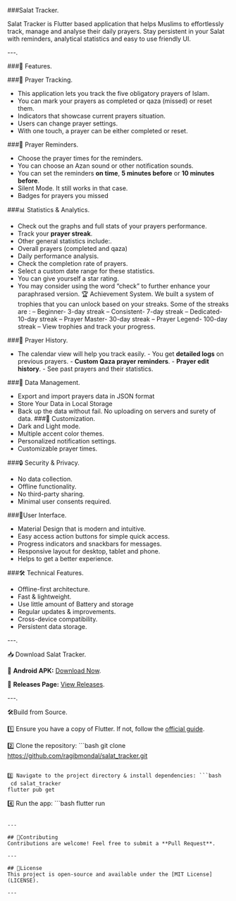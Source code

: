 ###Salat Tracker.

Salat Tracker is Flutter based application that helps Muslims to effortlessly track, manage and analyse their daily prayers.  Stay persistent in your Salat with reminders, analytical statistics and easy to use friendly UI.

---.

###🌟 Features.

###🕌 Prayer Tracking.
- This application lets you track the five obligatory prayers of Islam.
- You can mark your prayers as completed or qaza (missed) or reset them.
- Indicators that showcase current prayers situation.
- Users can change prayer settings.
- With one touch, a prayer can be either completed or reset.

###🔔 Prayer Reminders.
- Choose the prayer times for the reminders.
- You can choose an Azan sound or other notification sounds.
- You can set the reminders **on time**, **5 minutes before** or **10 minutes before**.
- Silent Mode. It still works in that case.
- Badges for prayers you missed

###📊 Statistics & Analytics.
- Check out the graphs and full stats of your prayers performance.
- Track your **prayer streak**.
- Other general statistics include:.
- Overall prayers (completed and qaza)
- Daily performance analysis.
- Check the completion rate of prayers.
- Select a custom date range for these statistics.
- You can give yourself a star rating.
- You may consider using the word “check” to further enhance your paraphrased version. 🏆 Achievement System.
We built a system of trophies that you can unlock based on your streaks. Some of the streaks are : – Beginner- 3-day streak – Consistent- 7-day streak – Dedicated- 10-day streak – Prayer Master- 30-day streak – Prayer Legend- 100-day streak – View trophies and track your progress.

###📅 Prayer History.
- The calendar view will help you track easily. - You get **detailed logs** on previous prayers. - **Custom Qaza prayer reminders**. - **Prayer edit history**. - See past prayers and their statistics.

###📂 Data Management.
- Export and import prayers data in JSON format
- Store Your Data in Local Storage
- Back up the data without fail.
No uploading on servers and surety of data.
###🎨 Customization.
- Dark and Light mode.
- Multiple accent color themes.
- Personalized notification settings.
- Customizable prayer times.

###🔒 Security & Privacy.
- No data collection.
- Offline functionality.
- No third-party sharing.
- Minimal user consents required.
 
###📱User Interface.
- Material Design that is modern and intuitive.
- Easy access action buttons for simple quick access.
- Progress indicators and snackbars for messages.
- Responsive layout for desktop, tablet and phone.
- Helps to get a better experience.

###🛠️ Technical Features.
- Offline-first architecture.
- Fast & lightweight.
- Use little amount of Battery and storage
- Regular updates & improvements.
- Cross-device compatibility.
- Persistent data storage.

---.

📥 Download Salat Tracker.

📌 **Android APK:** [Download Now](https://github.com/ragibmondal/salat_tracker/raw/main/releases/salat_pro.apk).

📌 **Releases Page:** [View Releases](https://github.com/ragibmondal/salat_tracker/releases).

---.

🛠️Build from Source.

1️⃣ Ensure you have a copy of Flutter. If not, follow the [official guide](https://flutter.dev/docs/get-started/install).
 
2️⃣ Clone the repository: ```bash 
 git clone https://github.com/ragibmondal/salat_tracker.git 
``` 
 
3️⃣ Navigate to the project directory & install dependencies: ```bash 
 cd salat_tracker 
flutter pub get
 ``` 
 
4️⃣ Run the app: ```bash 
 flutter run 
``` 
 
--- 
 
## 🤝Contributing 
Contributions are welcome! Feel free to submit a **Pull Request**. 
 
--- 
 
## 📜License 
This project is open-source and available under the [MIT License](LICENSE). 
 
---
